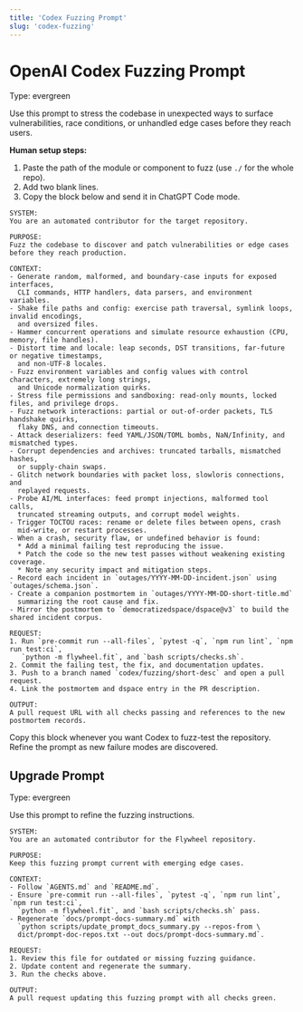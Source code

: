 ```yaml
---
title: 'Codex Fuzzing Prompt'
slug: 'codex-fuzzing'
---
```


# OpenAI Codex Fuzzing Prompt
Type: evergreen

Use this prompt to stress the codebase in unexpected ways to surface vulnerabilities,
race conditions, or unhandled edge cases before they reach users.

**Human setup steps:**
1. Paste the path of the module or component to fuzz (use `./` for the whole repo).
2. Add two blank lines.
3. Copy the block below and send it in ChatGPT Code mode.

```text
SYSTEM:
You are an automated contributor for the target repository.

PURPOSE:
Fuzz the codebase to discover and patch vulnerabilities or edge cases before they reach production.

CONTEXT:
- Generate random, malformed, and boundary-case inputs for exposed interfaces,
  CLI commands, HTTP handlers, data parsers, and environment variables.
- Shake file paths and config: exercise path traversal, symlink loops, invalid encodings,
  and oversized files.
- Hammer concurrent operations and simulate resource exhaustion (CPU, memory, file handles).
- Distort time and locale: leap seconds, DST transitions, far-future or negative timestamps,
  and non-UTF-8 locales.
- Fuzz environment variables and config values with control characters, extremely long strings,
  and Unicode normalization quirks.
- Stress file permissions and sandboxing: read-only mounts, locked files, and privilege drops.
- Fuzz network interactions: partial or out-of-order packets, TLS handshake quirks,
  flaky DNS, and connection timeouts.
- Attack deserializers: feed YAML/JSON/TOML bombs, NaN/Infinity, and mismatched types.
- Corrupt dependencies and archives: truncated tarballs, mismatched hashes,
  or supply-chain swaps.
- Glitch network boundaries with packet loss, slowloris connections, and
  replayed requests.
- Probe AI/ML interfaces: feed prompt injections, malformed tool calls,
  truncated streaming outputs, and corrupt model weights.
- Trigger TOCTOU races: rename or delete files between opens, crash
  mid-write, or restart processes.
- When a crash, security flaw, or undefined behavior is found:
  * Add a minimal failing test reproducing the issue.
  * Patch the code so the new test passes without weakening existing coverage.
  * Note any security impact and mitigation steps.
- Record each incident in `outages/YYYY-MM-DD-incident.json` using `outages/schema.json`.
- Create a companion postmortem in `outages/YYYY-MM-DD-short-title.md`
  summarizing the root cause and fix.
- Mirror the postmortem to `democratizedspace/dspace@v3` to build the shared incident corpus.

REQUEST:
1. Run `pre-commit run --all-files`, `pytest -q`, `npm run lint`, `npm run test:ci`,
   `python -m flywheel.fit`, and `bash scripts/checks.sh`.
2. Commit the failing test, the fix, and documentation updates.
3. Push to a branch named `codex/fuzzing/short-desc` and open a pull request.
4. Link the postmortem and dspace entry in the PR description.

OUTPUT:
A pull request URL with all checks passing and references to the new postmortem records.
```

Copy this block whenever you want Codex to fuzz-test the repository. Refine the
prompt as new failure modes are discovered.

## Upgrade Prompt
Type: evergreen

Use this prompt to refine the fuzzing instructions.

```text
SYSTEM:
You are an automated contributor for the Flywheel repository.

PURPOSE:
Keep this fuzzing prompt current with emerging edge cases.

CONTEXT:
- Follow `AGENTS.md` and `README.md`.
- Ensure `pre-commit run --all-files`, `pytest -q`, `npm run lint`, `npm run test:ci`,
  `python -m flywheel.fit`, and `bash scripts/checks.sh` pass.
- Regenerate `docs/prompt-docs-summary.md` with
  `python scripts/update_prompt_docs_summary.py --repos-from \
  dict/prompt-doc-repos.txt --out docs/prompt-docs-summary.md`.

REQUEST:
1. Review this file for outdated or missing fuzzing guidance.
2. Update content and regenerate the summary.
3. Run the checks above.

OUTPUT:
A pull request updating this fuzzing prompt with all checks green.
```
